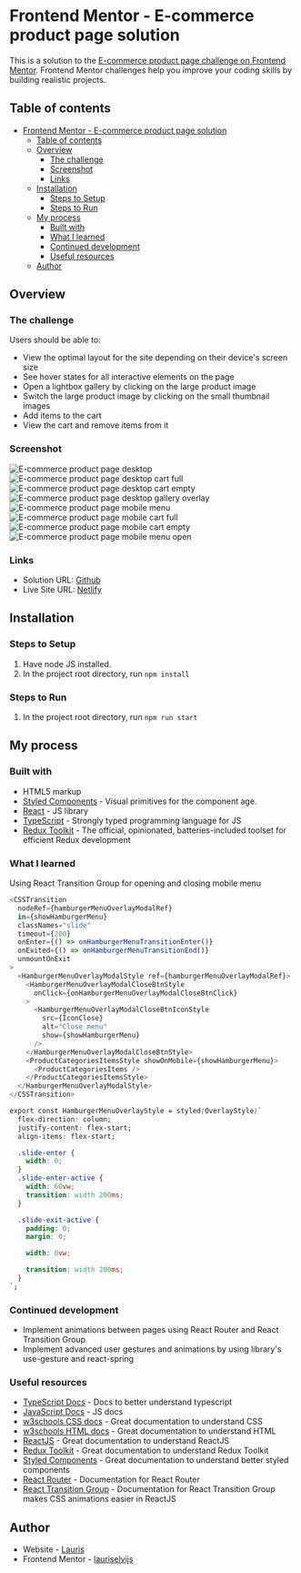 # Frontend Mentor - E-commerce product page solution

This is a solution to the [E-commerce product page challenge on Frontend Mentor](https://www.frontendmentor.io/challenges/ecommerce-product-page-UPsZ9MJp6). Frontend Mentor challenges help you improve your coding skills by building realistic projects.

## Table of contents

- [Frontend Mentor - E-commerce product page solution](#frontend-mentor---e-commerce-product-page-solution)
  - [Table of contents](#table-of-contents)
  - [Overview](#overview)
    - [The challenge](#the-challenge)
    - [Screenshot](#screenshot)
    - [Links](#links)
  - [Installation](#installation)
    - [Steps to Setup](#steps-to-setup)
    - [Steps to Run](#steps-to-run)
  - [My process](#my-process)
    - [Built with](#built-with)
    - [What I learned](#what-i-learned)
    - [Continued development](#continued-development)
    - [Useful resources](#useful-resources)
  - [Author](#author)

## Overview

### The challenge

Users should be able to:

- View the optimal layout for the site depending on their device's screen size
- See hover states for all interactive elements on the page
- Open a lightbox gallery by clicking on the large product image
- Switch the large product image by clicking on the small thumbnail images
- Add items to the cart
- View the cart and remove items from it

### Screenshot

![E-commerce product page desktop](https://user-images.githubusercontent.com/85683069/190152987-7ffc90c0-44f9-443d-b878-0af177260d73.png)
![E-commerce product page desktop cart full](https://user-images.githubusercontent.com/85683069/190153002-5fd22439-0757-446b-aaac-22ccb2f1b505.png)
![E-commerce product page desktop cart empty](https://user-images.githubusercontent.com/85683069/190152996-3a089f5a-698b-4303-839f-c88361f03d78.png)
![E-commerce product page desktop gallery overlay](https://user-images.githubusercontent.com/85683069/190153008-34d0c8a8-8ed3-4a5e-89ba-0e7975621c2f.png)
![E-commerce product page mobile menu](https://user-images.githubusercontent.com/85683069/179802965-8b2abbf3-22aa-462c-baef-8381ca1cbaf6.png)
![E-commerce product page mobile cart full](https://user-images.githubusercontent.com/85683069/179801348-f516e391-4718-4349-af6f-91b6daebf4b6.png)
![E-commerce product page mobile cart empty](https://user-images.githubusercontent.com/85683069/179801350-23e7f409-6bd3-4848-b1a3-4a689d2a16f8.png)
![E-commerce product page mobile menu open](https://user-images.githubusercontent.com/85683069/179801323-96f9afa6-d113-4833-88a8-295ac822fe55.png)

### Links

- Solution URL: [Github](https://github.com/lauriselvijs/e-commerce-product-page)
- Live Site URL: [Netlify](https://289f4f-e-commerce-product-page.netlify.app/)

## Installation

### Steps to Setup

1. Have node JS installed.
2. In the project root directory, run <code>npm install</code>

### Steps to Run

1. In the project root directory, run <code>npm run start</code>

## My process

### Built with

- HTML5 markup
- [Styled Components](https://styled-components.com//) - Visual primitives for the component age.
- [React](https://reactjs.org/) - JS library
- [TypeScript](https://www.typescriptlang.org/) - Strongly typed programming language for JS
- [Redux Toolkit](https://redux-toolkit.js.org/) - The official, opinionated, batteries-included toolset for efficient Redux development

### What I learned

Using React Transition Group for opening and closing mobile menu

```js
<CSSTransition
  nodeRef={hamburgerMenuOverlayModalRef}
  in={showHamburgerMenu}
  classNames="slide"
  timeout={200}
  onEnter={() => onHamburgerMenuTransitionEnter()}
  onExited={() => onHamburgerMenuTransitionEnd()}
  unmountOnExit
>
  <HamburgerMenuOverlayModalStyle ref={hamburgerMenuOverlayModalRef}>
    <HamburgerMenuOverlayModalCloseBtnStyle
      onClick={onHamburgerMenuOverlayModalCloseBtnClick}
    >
      <HamburgerMenuOverlayModalCloseBtnIconStyle
        src={IconClose}
        alt="Close menu"
        show={showHamburgerMenu}
      />
    </HamburgerMenuOverlayModalCloseBtnStyle>
    <ProductCategoriesItemsStyle showOnMobile={showHamburgerMenu}>
      <ProductCategoriesItems />
    </ProductCategoriesItemsStyle>
  </HamburgerMenuOverlayModalStyle>
</CSSTransition>
```

```css
export const HamburgerMenuOverlayStyle = styled(OverlayStyle)`
  flex-direction: column;
  justify-content: flex-start;
  align-items: flex-start;

  .slide-enter {
    width: 0;
  }
  .slide-enter-active {
    width: 60vw;
    transition: width 200ms;
  }

  .slide-exit-active {
    padding: 0;
    margin: 0;

    width: 0vw;

    transition: width 200ms;
  }
`;

```

### Continued development

- Implement animations between pages using React Router and React Transition Group
- Implement advanced user gestures and animations by using library's use-gesture and react-spring

### Useful resources

- [TypeScript Docs](https://www.typescriptlang.org/docs/) - Docs to better understand typescript
- [JavaScript Docs](https://developer.mozilla.org/en-US/docs/Web/JavaScript) - JS docs
- [w3schools CSS docs](https://www.w3schools.com/css/default.asp) - Great documentation to understand CSS
- [w3schools HTML docs](https://www.w3schools.com/html/default.asp) - Great documentation to understand HTML
- [ReactJS](https://reactjs.org/docs/getting-started.html) - Great documentation to understand ReactJS
- [Redux Toolkit](https://redux-toolkit.js.org/usage/usage-guide) - Great documentation to understand Redux Toolkit
- [Styled Components](https://styled-components.com/docs) - Great documentation to understand better styled components
- [React Router](https://reactrouter.com/docs/en/v6/getting-started/overview) - Documentation for React Router
- [React Transition Group](https://reactcommunity.org/react-transition-group/) - Documentation for React Transition Group makes CSS animations easier in ReactJS

## Author

- Website - [Lauris](https://portfolio-rouge-seven.vercel.app/)
- Frontend Mentor - [lauriselvijs](https://www.frontendmentor.io/profile/lauriselvijs)
